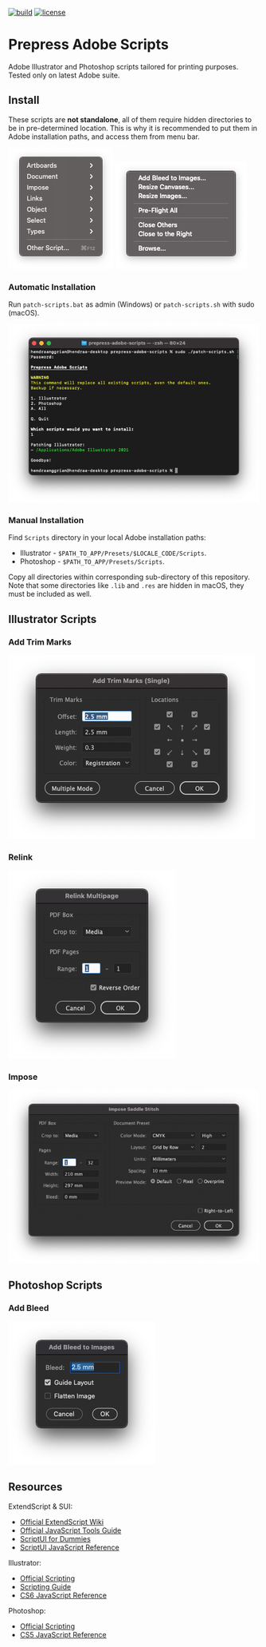 [![build](https://img.shields.io/travis/com/hendraanggrian/prepress-adobe-scripts)](https://travis-ci.com/hendraanggrian/prepress-adobe-scripts)
[![license](https://img.shields.io/github/license/hendraanggrian/prepress-adobe-scripts)](https://github.com/hendraanggrian/prepress-adobe-scripts/blob/main/LICENSE)

Prepress Adobe Scripts
======================

Adobe Illustrator and Photoshop scripts tailored for printing purposes. Tested only on latest Adobe suite.

Install
-------

These scripts are **not standalone**, all of them require hidden directories to be in pre-determined location. This is why it is recommended to put them in Adobe installation paths, and access them from menu bar.

![scripts-menu-illustrator](art/scripts-menu-illustrator.png)
![scripts-menu-photoshop](art/scripts-menu-photoshop.png)

### Automatic Installation

Run `patch-scripts.bat` as admin (Windows) or `patch-scripts.sh` with sudo (macOS).

![patch-scripts](art/patch-scripts.png)

### Manual Installation

Find `Scripts` directory in your local Adobe installation paths:
* Illustrator - `$PATH_TO_APP/Presets/$LOCALE_CODE/Scripts`.
* Photoshop - `$PATH_TO_APP/Presets/Scripts`.

Copy all directories within corresponding sub-directory of this repository.
Note that some directories like `.lib` and `.res` are hidden in macOS, they must be included as well.

Illustrator Scripts
-------------------

### Add Trim Marks

![ai-add-trim-marks](art/ai-add-trim-marks.png)

### Relink

![ai-relink](art/ai-relink.png)

### Impose

![ai-impose](art/ai-impose.png)

Photoshop Scripts
-----------------

### Add Bleed

![psd-add-bleed](art/psd-add-bleed.png)

Resources
---------

ExtendScript & SUI:
* [Official ExtendScript Wiki](https://github.com/ExtendScript/wiki/wiki)
* [Official JavaScript Tools Guide](https://wwwimages2.adobe.com/content/dam/acom/en/devnet/scripting/pdfs/javascript_tools_guide.pdf)
* [ScriptUI for Dummies](https://adobeindd.com/view/publications/a0207571-ff5b-4bbf-a540-07079bd21d75/92ra/publication-web-resources/pdf/scriptui-2-16-j.pdf)
* [ScriptUI JavaScript Reference](http://jongware.mit.edu/scriptuihtml/Sui/index_1.html)

Illustrator:
* [Official Scripting](https://www.adobe.com/devnet/illustrator/scripting.html)
* [Scripting Guide](https://ai-scripting.docsforadobe.dev/)
* [CS6 JavaScript Reference](http://jongware.mit.edu/iljscs6html/iljscs6/inxx.html)

Photoshop:
* [Official Scripting](https://www.adobe.com/devnet/photoshop/scripting.html)
* [CS5 JavaScript Reference](http://jongware.mit.edu/pscs5js_html/psjscs5/inxx.html)